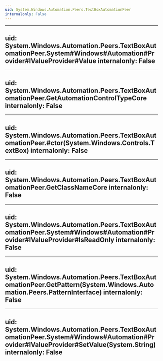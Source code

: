 ```yaml
---
uid: System.Windows.Automation.Peers.TextBoxAutomationPeer
internalonly: False
---
```


---
uid: System.Windows.Automation.Peers.TextBoxAutomationPeer.System#Windows#Automation#Provider#IValueProvider#Value
internalonly: False
---

---
uid: System.Windows.Automation.Peers.TextBoxAutomationPeer.GetAutomationControlTypeCore
internalonly: False
---

---
uid: System.Windows.Automation.Peers.TextBoxAutomationPeer.#ctor(System.Windows.Controls.TextBox)
internalonly: False
---

---
uid: System.Windows.Automation.Peers.TextBoxAutomationPeer.GetClassNameCore
internalonly: False
---

---
uid: System.Windows.Automation.Peers.TextBoxAutomationPeer.System#Windows#Automation#Provider#IValueProvider#IsReadOnly
internalonly: False
---

---
uid: System.Windows.Automation.Peers.TextBoxAutomationPeer.GetPattern(System.Windows.Automation.Peers.PatternInterface)
internalonly: False
---

---
uid: System.Windows.Automation.Peers.TextBoxAutomationPeer.System#Windows#Automation#Provider#IValueProvider#SetValue(System.String)
internalonly: False
---

